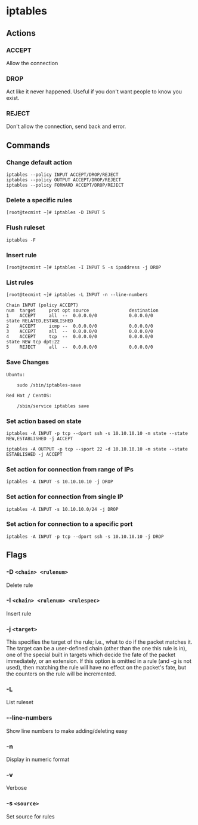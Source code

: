 # iptables

## Actions

### ACCEPT
Allow the connection
### DROP
Act like it never happened. Useful if you don't want people to know you exist.
### REJECT
Don't allow the connection, send back and error.

## Commands

### Change default action
```
iptables --policy INPUT ACCEPT/DROP/REJECT
iptables --policy OUTPUT ACCEPT/DROP/REJECT
iptables --policy FORWARD ACCEPT/DROP/REJECT
```

### Delete a specific rules
```
[root@tecmint ~]# iptables -D INPUT 5
```

### Flush ruleset
```
iptables -F
```

### Insert rule
```
[root@tecmint ~]# iptables -I INPUT 5 -s ipaddress -j DROP
```

### List rules
```
[root@tecmint ~]# iptables -L INPUT -n --line-numbers

Chain INPUT (policy ACCEPT)
num  target     prot opt source               destination
1    ACCEPT     all  --  0.0.0.0/0            0.0.0.0/0           state RELATED,ESTABLISHED
2    ACCEPT     icmp --  0.0.0.0/0            0.0.0.0/0
3    ACCEPT     all  --  0.0.0.0/0            0.0.0.0/0
4    ACCEPT     tcp  --  0.0.0.0/0            0.0.0.0/0           state NEW tcp dpt:22
5    REJECT     all  --  0.0.0.0/0            0.0.0.0/0
```

### Save Changes
```
Ubuntu:

    sudo /sbin/iptables-save

Red Hat / CentOS:

    /sbin/service iptables save
```

### Set action based on state
```
iptables -A INPUT -p tcp --dport ssh -s 10.10.10.10 -m state --state NEW,ESTABLISHED -j ACCEPT

iptables -A OUTPUT -p tcp --sport 22 -d 10.10.10.10 -m state --state ESTABLISHED -j ACCEPT
```

### Set action for connection from range of IPs
```
iptables -A INPUT -s 10.10.10.10 -j DROP
```

### Set action for connection from single IP
```
iptables -A INPUT -s 10.10.10.0/24 -j DROP
```

### Set action for connection to a specific port
```
iptables -A INPUT -p tcp --dport ssh -s 10.10.10.10 -j DROP
```

## Flags

### -D `<chain> <rulenum>`
Delete rule

### -I `<chain> <rulenum> <rulespec>`
Insert rule

### -j `<target>`
This specifies the target of the rule; i.e., what to do if the packet matches it. The target can be a user-defined chain (other than the one this rule is in), one of the special built in targets which decide the fate of the packet immediately, or an extension. If this option is omitted in a rule (and -g is not used), then matching the rule will have no effect on the packet's fate, but the counters on the rule will be incremented.

### -L
List ruleset

### --line-numbers
Show line numbers to make adding/deleting easy

### -n
Display in numeric format

### -v
Verbose

### -s `<source>`
Set source for rules
